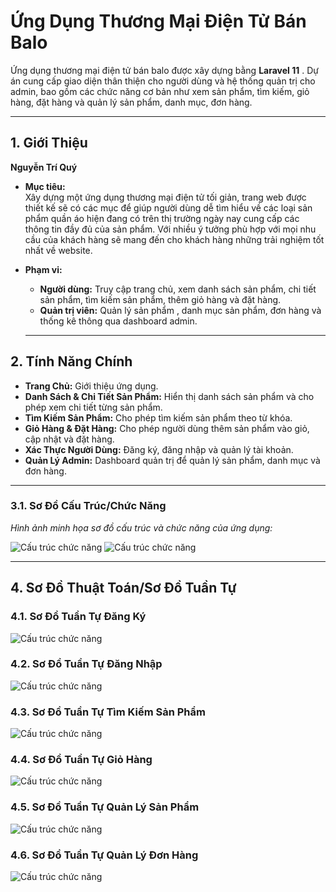 # Ứng Dụng Thương Mại Điện Tử Bán Balo

Ứng dụng thương mại điện tử bán balo được xây dựng bằng **Laravel 11** . Dự án cung cấp giao diện thân thiện cho người dùng và hệ thống quản trị cho admin, bao gồm các chức năng cơ bản như xem sản phẩm, tìm kiếm, giỏ hàng, đặt hàng và quản lý sản phẩm, danh mục, đơn hàng.

---

## 1. Giới Thiệu

**Nguyễn Trí Quý**

- **Mục tiêu:**  
  Xây dựng một ứng dụng thương mại điện tử tối giản, trang web được thiết kế sẽ có các mục để giúp người dùng dễ tìm hiểu về các loại sản phẩm quần áo hiện đang có trên thị trường ngày nay cung cấp các thông tin đầy đủ của sản phẩm. Với nhiều ý tưởng phù hợp với mọi nhu cầu của khách hàng sẽ mang đến cho khách hàng những trải nghiệm tốt nhất về website.
  
- **Phạm vi:**  
  - **Người dùng:** Truy cập trang chủ, xem danh sách sản phẩm, chi tiết sản phẩm, tìm kiếm sản phẩm, thêm giỏ hàng và đặt hàng.
  - **Quản trị viên:** Quản lý sản phẩm , danh mục sản phẩm, đơn hàng và thống kê thông qua dashboard admin.

   ---

## 2. Tính Năng Chính

- **Trang Chủ:** Giới thiệu ứng dụng.
- **Danh Sách & Chi Tiết Sản Phẩm:** Hiển thị danh sách sản phẩm và cho phép xem chi tiết từng sản phẩm.
- **Tìm Kiếm Sản Phẩm:** Cho phép tìm kiếm sản phẩm theo từ khóa.
- **Giỏ Hàng & Đặt Hàng:** Cho phép người dùng thêm sản phẩm vào giỏ, cập nhật và đặt hàng.
- **Xác Thực Người Dùng:** Đăng ký, đăng nhập và quản lý tài khoản.
- **Quản Lý Admin:** Dashboard quản trị để quản lý sản phẩm, danh mục và đơn hàng.

---

### 3.1. Sơ Đồ Cấu Trúc/Chức Năng

*Hình ảnh minh họa sơ đồ cấu trúc và chức năng của ứng dụng:*

![Cấu trúc chức năng](https://raw.githubusercontent.com/WebNC-N07\ES_CD57\admin.jpg)
![Cấu trúc chức năng](https://raw.githubusercontent.com/WebNC-N07\ES_CD57\user.png)

---

## 4. Sơ Đồ Thuật Toán/Sơ Đồ Tuần Tự
### 4.1. Sơ Đồ Tuần Tự Đăng Ký
![Cấu trúc chức năng](https://raw.githubusercontent.com//WebNC-N07\ES_CD57\register.jpg)

### 4.2. Sơ Đồ Tuần Tự Đăng Nhập
![Cấu trúc chức năng](https://raw.githubusercontent.com/WebNC-N07\ES_CD57\login.png)

### 4.3. Sơ Đồ Tuần Tự Tìm Kiếm Sản Phẩm 
![Cấu trúc chức năng](https://raw.githubusercontent.com/WebNC-N07\ES_CD57\search.png)

### 4.4. Sơ Đồ Tuần Tự Giỏ Hàng 
![Cấu trúc chức năng](https://raw.githubusercontent.com/WebNC-N07\ES_CD57\quanlygiohang.png)

### 4.5. Sơ Đồ Tuần Tự Quản Lý Sản Phẩm
![Cấu trúc chức năng](https://raw.githubusercontent.com/WebNC-N07\ES_CD57\quanlysanpham.png)

### 4.6. Sơ Đồ Tuần Tự Quản Lý Đơn Hàng
![Cấu trúc chức năng](https://raw.githubusercontent.com/WebNC-N07\ES_CD57\quanlydonhang.png)
